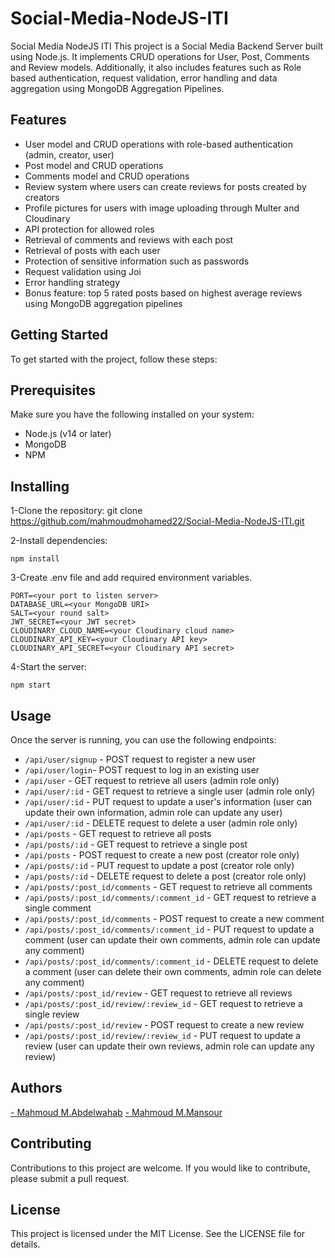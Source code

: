 # Social-Media-NodeJS-ITI
Social Media NodeJS ITI
This project is a Social Media Backend Server built using Node.js. It implements CRUD operations for User, Post, Comments and Review models. Additionally, it also includes features such as Role based authentication, request validation, error handling and data aggregation using MongoDB Aggregation Pipelines.

## Features

- User model and CRUD operations with role-based authentication (admin, creator, user)
- Post model and CRUD operations
- Comments model and CRUD operations
- Review system where users can create reviews for posts created by creators
- Profile pictures for users with image uploading through Multer and Cloudinary
- API protection for allowed roles
- Retrieval of comments and reviews with each post
- Retrieval of posts with each user
- Protection of sensitive information such as passwords
- Request validation using Joi
- Error handling strategy
- Bonus feature: top 5 rated posts based on highest average reviews using MongoDB aggregation pipelines

## Getting Started


To get started with the project, follow these steps:

## Prerequisites
Make sure you have the following installed on your system:

- Node.js (v14 or later)
- MongoDB
- NPM

## Installing
1-Clone the repository: git clone https://github.com/mahmoudmohamed22/Social-Media-NodeJS-ITI.git

2-Install dependencies: 
```
npm install
```

3-Create .env file and add required environment variables.
```
PORT=<your port to listen server>
DATABASE_URL=<your MongoDB URI>
SALT=<your round salt>
JWT_SECRET=<your JWT secret>
CLOUDINARY_CLOUD_NAME=<your Cloudinary cloud name>
CLOUDINARY_API_KEY=<your Cloudinary API key>
CLOUDINARY_API_SECRET=<your Cloudinary API secret>

```

4-Start the server: 

``` 
npm start
```


## Usage
Once the server is running, you can use the following endpoints:

- `/api/user/signup` - POST request to register a new user
- `/api/user/login`- POST request to log in an existing user
- `/api/user` - GET request to retrieve all users (admin role only)
- `/api/user/:id` - GET request to retrieve a single user (admin role only)
- `/api/user/:id` - PUT request to update a user's information (user can update their own information, admin role can update any user)
- `/api/user/:id` - DELETE request to delete a user (admin role only)
- `/api/posts` - GET request to retrieve all posts
- `/api/posts/:id` - GET request to retrieve a single post
- `/api/posts` - POST request to create a new post (creator role only)
- `/api/posts/:id` - PUT request to update a post (creator role only)
- `/api/posts/:id` - DELETE request to delete a post (creator role only)
- `/api/posts/:post_id/comments` - GET request to retrieve all comments
- `/api/posts/:post_id/comments/:comment_id` - GET request to retrieve a single comment
- `/api/posts/:post_id/comments` - POST request to create a new comment
- `/api/posts/:post_id/comments/:comment_id` - PUT request to update a comment (user can update their own comments, admin role can update any comment)
- `/api/posts/:post_id/comments/:comment_id` - DELETE request to delete a comment (user can delete their own comments, admin role can delete any comment)
- `/api/posts/:post_id/review` - GET request to retrieve all reviews
- `/api/posts/:post_id/review/:review_id` - GET request to retrieve a single review
- `/api/posts/:post_id/review` - POST request to create a new review
- `/api/posts/:post_id/review/:review_id` - PUT request to update a review (user can update their own reviews, admin role can update any review)



##  Authors

<a href="https://github.com/mahmoudmohamed22">- Mahmoud M.Abdelwahab</a> 
<a href="https://github.com/MahmoudMansourr">- Mahmoud M.Mansour</a> 
## Contributing

Contributions to this project are welcome. If you would like to contribute, please submit a pull request.

## License
This project is licensed under the MIT License. See the LICENSE file for details.


